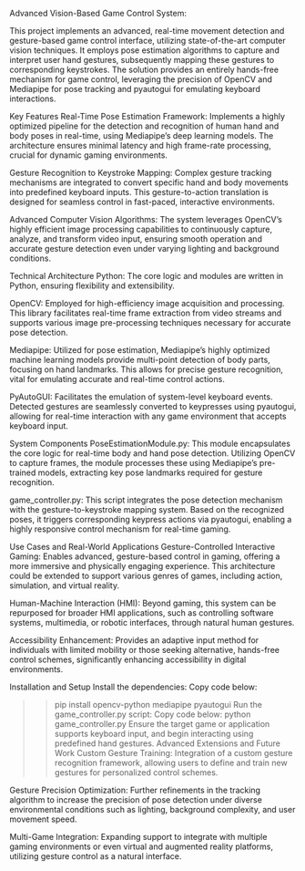 Advanced Vision-Based Game Control System:

This project implements an advanced, real-time movement detection and gesture-based game control interface, utilizing state-of-the-art computer vision techniques. It employs pose estimation algorithms to capture and interpret user hand gestures, subsequently mapping these gestures to corresponding keystrokes. The solution provides an entirely hands-free mechanism for game control, leveraging the precision of OpenCV and Mediapipe for pose tracking and pyautogui for emulating keyboard interactions.

Key Features
Real-Time Pose Estimation Framework: Implements a highly optimized pipeline for the detection and recognition of human hand and body poses in real-time, using Mediapipe’s deep learning models. The architecture ensures minimal latency and high frame-rate processing, crucial for dynamic gaming environments.

Gesture Recognition to Keystroke Mapping: Complex gesture tracking mechanisms are integrated to convert specific hand and body movements into predefined keyboard inputs. This gesture-to-action translation is designed for seamless control in fast-paced, interactive environments.

Advanced Computer Vision Algorithms: The system leverages OpenCV’s highly efficient image processing capabilities to continuously capture, analyze, and transform video input, ensuring smooth operation and accurate gesture detection even under varying lighting and background conditions.

Technical Architecture
Python: The core logic and modules are written in Python, ensuring flexibility and extensibility.

OpenCV: Employed for high-efficiency image acquisition and processing. This library facilitates real-time frame extraction from video streams and supports various image pre-processing techniques necessary for accurate pose detection.

Mediapipe: Utilized for pose estimation, Mediapipe’s highly optimized machine learning models provide multi-point detection of body parts, focusing on hand landmarks. This allows for precise gesture recognition, vital for emulating accurate and real-time control actions.

PyAutoGUI: Facilitates the emulation of system-level keyboard events. Detected gestures are seamlessly converted to keypresses using pyautogui, allowing for real-time interaction with any game environment that accepts keyboard input.

System Components
PoseEstimationModule.py: This module encapsulates the core logic for real-time body and hand pose detection. Utilizing OpenCV to capture frames, the module processes these using Mediapipe’s pre-trained models, extracting key pose landmarks required for gesture recognition.

game_controller.py: This script integrates the pose detection mechanism with the gesture-to-keystroke mapping system. Based on the recognized poses, it triggers corresponding keypress actions via pyautogui, enabling a highly responsive control mechanism for real-time gaming.

Use Cases and Real-World Applications
Gesture-Controlled Interactive Gaming: Enables advanced, gesture-based control in gaming, offering a more immersive and physically engaging experience. This architecture could be extended to support various genres of games, including action, simulation, and virtual reality.

Human-Machine Interaction (HMI): Beyond gaming, this system can be repurposed for broader HMI applications, such as controlling software systems, multimedia, or robotic interfaces, through natural human gestures.

Accessibility Enhancement: Provides an adaptive input method for individuals with limited mobility or those seeking alternative, hands-free control schemes, significantly enhancing accessibility in digital environments.

Installation and Setup
Install the dependencies:
Copy code below:
>>pip install opencv-python mediapipe pyautogui
Run the game_controller.py script:
Copy code below:
>>python game_controller.py
Ensure the target game or application supports keyboard input, and begin interacting using predefined hand gestures.
Advanced Extensions and Future Work
Custom Gesture Training: Integration of a custom gesture recognition framework, allowing users to define and train new gestures for personalized control schemes.

Gesture Precision Optimization: Further refinements in the tracking algorithm to increase the precision of pose detection under diverse environmental conditions such as lighting, background complexity, and user movement speed.

Multi-Game Integration: Expanding support to integrate with multiple gaming environments or even virtual and augmented reality platforms, utilizing gesture control as a natural interface.
